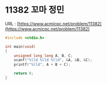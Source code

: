 # 11382 꼬마 정민

URL : [https://www.acmicpc.net/problem/11382](https://www.acmicpc.net/problem/11382)

```c
#include <stdio.h>

int main(void)
{
    unsigned long long A, B, C;
    scanf("%lld %lld %lld", &A, &B, &C);
    printf("%lld", A + B + C);

    return 0;
}
```